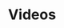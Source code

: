 ---
permalink: /videos/
title: "Videos"

layout: archive
author_profile: true
last_modified_at: 2019-08-27T15:46:43-04:00
toc: true
---